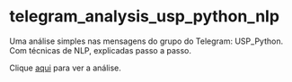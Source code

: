 # telegram_analysis_usp_python_nlp
Uma análise simples nas mensagens do grupo do Telegram: USP_Python. Com técnicas de NLP, explicadas passo a passo. 

Clique <a href="https://colab.research.google.com/drive/1wuWUTHppo5wP49bQg8EU4dLZ8QKYIse_#scrollTo=32af1ade">aqui</a> para ver a análise. 
